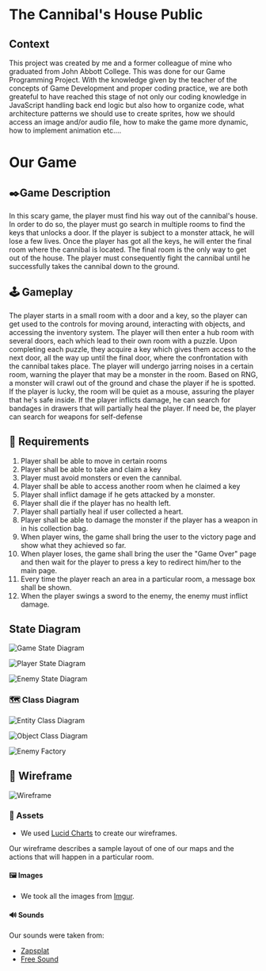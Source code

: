 # The Cannibal's House Public

## Context
This project was created by me and a former colleague of mine who graduated from John Abbott College. This was done for our Game Programming Project. 
With the knowledge given by the teacher of the concepts of Game Development and proper coding practice, we are both greateful to have reached this
stage of not only our coding knowledge in JavaScript handling back end logic but also how to organize code, what architecture patterns we should use
to create sprites, how we should access an image and/or audio file, how to make the game more dynamic, how to implement animation etc....


# Our Game
## ✒️Game Description

In this scary game, the player must find his way out of the cannibal's house. In order to do so,
the player must go search in multiple rooms to find the keys that unlocks a door. If the player is
subject to a monster attack, he will lose a few lives. Once the player has got all the keys, 
he will enter the final room where the cannibal is located. The final room is the only way to get
out of the house. The player must consequently fight the cannibal until he successfully takes the cannibal
down to the ground.

## 🕹️ Gameplay

The player starts in a small room with a door and a key, so the player can get used to the controls for moving around, interacting with objects,
and accessing the inventory system. The player will then enter a hub room with several doors, each which lead to their own room with a puzzle.
Upon completing each puzzle, they acquire a key which gives them access to the next door, all the way up until the final door, where the confrontation
with the cannibal takes place. The player will undergo jarring noises in a certain room, warning the player that may be a monster in the room.
Based on RNG, a monster will crawl out of the ground and chase the player if he is spotted.
If the player is lucky, the room will be quiet as a mouse, assuring the player that he's safe inside. If the player inflicts
damage, he can search for bandages in drawers that will partially heal the player. If need be, the player can search for weapons for self-defense


## 📃 Requirements

1. Player shall be able to move in certain rooms
2. Player shall be able to take and claim a key
3. Player must avoid monsters or even the cannibal.
4. Player shall be able to access another room when he claimed a key
5. Player shall inflict damage if he gets attacked by a monster.
6. Player shall die if the player 
   has no health left.
7. Player shall partially heal if user collected a heart. 
8. Player shall be able to damage the monster if the player has a weapon in 
   in his collection bag.
9. When player wins, the game shall bring the user to the victory page and show what they achieved so far.
10. When player loses, the game shall bring the user the "Game Over" page and then wait for the player to press a
    key to redirect him/her to the main page.
11. Every time the player reach an area in a particular room, a message box shall be shown.
12. When the player swings a sword to the enemy, the enemy must inflict damage.

## State Diagram
![Game State Diagram](./GameTemplate/assets/images/GameStateDiagram.png)

![Player State Diagram](./GameTemplate/assets/images/PlayerStateDiagram.png)

![Enemy State Diagram](./GameTemplate/assets/images/EnemyStateDiagram.png)

### 🗺️ Class Diagram
![Entity Class Diagram](./GameTemplate/assets/images/Entity%20Class%20Diagram.png)

![Object Class Diagram](./GameTemplate/assets/images/Object%20Class%20Diagram.png)

![Enemy Factory](./GameTemplate/assets/images/EnemyFactory.png)

## 🧵 Wireframe
![Wireframe](./GameTemplate/assets/images/Wireframe.png)

### 🎨 Assets

 - We used [Lucid Charts](https://lucid.co) to create our wireframes. 

Our wireframe describes a sample layout of one of our maps and the actions 
that will happen in a particular room. 

#### 🖼️ Images

- We took all the images from [Imgur](https://imgur.com/gallery/mTiIgbq).


#### 🔊 Sounds

Our sounds were taken from:

- [Zapsplat](https://www.zapsplat.com)
- [Free Sound](https://freesound.org)
